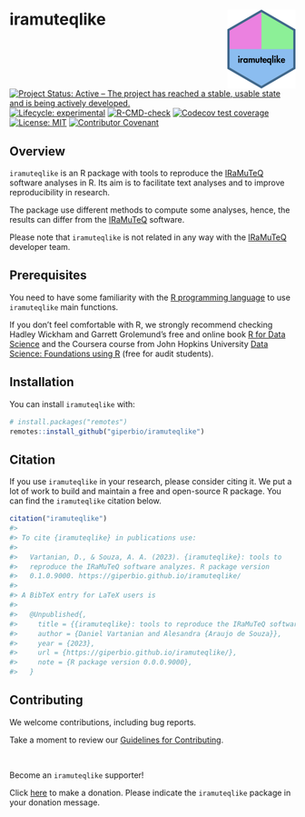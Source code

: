 
<!-- README.md is generated from README.Rmd. Please edit that file -->

# iramuteqlike <a href="https://giperbio.github.io/iramuteqlike/"><img src="man/figures/logo.png" style="float:right; height:139px;" /></a>

<!-- badges: start -->

[![Project Status: Active – The project has reached a stable, usable
state and is being actively
developed.](https://www.repostatus.org/badges/latest/active.svg)](https://www.repostatus.org/#active)
[![Lifecycle:
experimental](https://img.shields.io/badge/lifecycle-experimental-orange.svg)](https://lifecycle.r-lib.org/articles/stages.html#experimental)
[![R-CMD-check](https://github.com/giperbio/iramuteqlike/workflows/R-CMD-check/badge.svg)](https://github.com/giperbio/iramuteqlike/actions)
[![Codecov test
coverage](https://codecov.io/gh/giperbio/iramuteqlike/branch/main/graph/badge.svg)](https://app.codecov.io/gh/giperbio/iramuteqlike?branch=main)
[![License:
MIT](https://img.shields.io/badge/license-MIT-green)](https://choosealicense.com/licenses/mit/)
[![Contributor
Covenant](https://img.shields.io/badge/Contributor%20Covenant-v2.0%20adopted-ff69b4.svg)](https://giperbio.github.io/iramuteqlike/CODE_OF_CONDUCT.html)
<!-- badges: end -->

## Overview

`iramuteqlike` is an R package with tools to reproduce the
[IRaMuTeQ](http://www.iramuteq.org/) software analyses in R. Its aim is
to facilitate text analyses and to improve reproducibility in research.

The package use different methods to compute some analyses, hence, the
results can differ from the [IRaMuTeQ](http://www.iramuteq.org/)
software.

Please note that `iramuteqlike` is not related in any way with the
[IRaMuTeQ](http://www.iramuteq.org/) developer team.

## Prerequisites

You need to have some familiarity with the [R programming
language](https://www.r-project.org/) to use `iramuteqlike` main
functions.

If you don’t feel comfortable with R, we strongly recommend checking
Hadley Wickham and Garrett Grolemund’s free and online book [R for Data
Science](https://r4ds.had.co.nz/) and the Coursera course from John
Hopkins University [Data Science: Foundations using
R](https://www.coursera.org/specializations/data-science-foundations-r)
(free for audit students).

## Installation

You can install `iramuteqlike` with:

``` r
# install.packages("remotes")
remotes::install_github("giperbio/iramuteqlike")
```

## Citation

If you use `iramuteqlike` in your research, please consider citing it.
We put a lot of work to build and maintain a free and open-source R
package. You can find the `iramuteqlike` citation below.

``` r
citation("iramuteqlike")
#> 
#> To cite {iramuteqlike} in publications use:
#> 
#>   Vartanian, D., & Souza, A. A. (2023). {iramuteqlike}: tools to
#>   reproduce the IRaMuTeQ software analyzes. R package version
#>   0.1.0.9000. https://giperbio.github.io/iramuteqlike/
#> 
#> A BibTeX entry for LaTeX users is
#> 
#>   @Unpublished{,
#>     title = {{iramuteqlike}: tools to reproduce the IRaMuTeQ software analyzes},
#>     author = {Daniel Vartanian and Alesandra {Araujo de Souza}},
#>     year = {2023},
#>     url = {https://giperbio.github.io/iramuteqlike/},
#>     note = {R package version 0.0.0.9000},
#>   }
```

## Contributing

We welcome contributions, including bug reports.

Take a moment to review our [Guidelines for
Contributing](https://giperbio.github.io/iramuteqlike/CONTRIBUTING.html).

<br>

Become an `iramuteqlike` supporter!

Click [here](https://github.com/sponsors/danielvartan) to make a
donation. Please indicate the `iramuteqlike` package in your donation
message.
